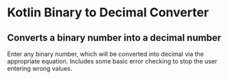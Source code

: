 # Kotlin Binary to Decimal Converter
## Converts a binary number into a decimal number

Enter any binary number, which will be converted into decimal via the appropriate equation. Includes some basic error checking to stop the user entering wrong values.
